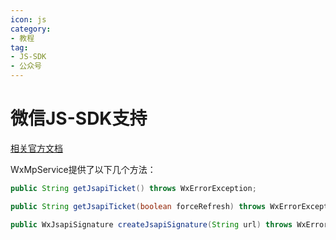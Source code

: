 ```yaml
---
icon: js
category:
- 教程
tag:
- JS-SDK
- 公众号
---
```

# 微信JS-SDK支持
[相关官方文档](http://mp.weixin.qq.com/wiki?t=resource/res_main&id=mp1421141115&token=&lang=zh_CN)

WxMpService提供了以下几个方法：

```java
public String getJsapiTicket() throws WxErrorException;

public String getJsapiTicket(boolean forceRefresh) throws WxErrorException;

public WxJsapiSignature createJsapiSignature(String url) throws WxErrorException;
```
